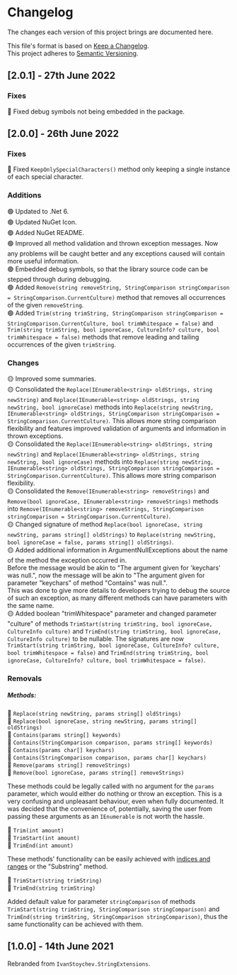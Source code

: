 # Changelog

The changes each version of this project brings are documented here.

This file's format is based on [Keep a Changelog](https://keepachangelog.com/en/1.0.0/).
<br>This project adheres to [Semantic Versioning](https://semver.org/spec/v2.0.0.html).

## [2.0.1] - 27th June 2022

### Fixes
💜 Fixed debug symbols not being embedded in the package.

## [2.0.0] - 26th June 2022

### Fixes
💜 Fixed `KeepOnlySpecialCharacters()` method only keeping a single instance of each special character.

### Additions

🟢 Updated to .Net 6.
<br>🟢 Updated NuGet Icon.
<br>🟢 Added NuGet README.
<br>🟢 Improved all method validation and thrown exception messages. Now any problems will be caught better and any exceptions caused will contain more useful information.
<br>🟢 Embedded debug symbols, so that the library source code can be stepped through during debugging.
<br>🟢 Added `Remove(string removeString, StringComparison stringComparison = StringComparison.CurrentCulture)` method that removes all occurrences of the given `removeString`.
<br>🟢 Added `Trim(string trimString, StringComparison stringComparison = StringComparison.CurrentCulture, bool trimWhitespace = false)` and `Trim(string trimString, bool ignoreCase, CultureInfo? culture, bool trimWhitespace = false)` methods that remove leading and tailing occurrences of the given `trimString`.

### Changes

🟡 Improved some summaries.
<br>🟡 Consolidated the `Replace(IEnumerable<string> oldStrings, string newString)` and `Replace(IEnumerable<string> oldStrings, string newString, bool ignoreCase)` methods into `Replace(string newString, IEnumerable<string> oldStrings, StringComparison stringComparison = StringComparison.CurrentCulture)`. This allows more string comparison flexibility and features improved validation of arguments and information in thrown exceptions.
<br>🟡 Consolidated the `Replace(IEnumerable<string> oldStrings, string newString)` and `Replace(IEnumerable<string> oldStrings, string newString, bool ignoreCase)` methods into `Replace(string newString, IEnumerable<string> oldStrings, StringComparison stringComparison = StringComparison.CurrentCulture)`. This allows more string comparison flexibility.
<br>🟡 Consolidated the `Remove(IEnumerable<string> removeStrings)` and `Remove(bool ignoreCase, IEnumerable<string> removeStrings)` methods into `Remove(IEnumerable<string> removeStrings, StringComparison stringComparison = StringComparison.CurrentCulture)`.
<br>🟡 Changed signature of method `Replace(bool ignoreCase, string newString, params string[] oldStrings)` to `Replace(string newString, bool ignoreCase = false, params string[] oldStrings)`.
<br>🟡 Added additional information in ArgumentNullExceptions about the name of the method the exception occurred in.
<br>      Before the message would be akin to "The argument given for 'keychars' was null.", now the message will be akin to "The argument given for parameter "keychars" of method "Contains" was null.".
<br>      This was done to give more details to developers trying to debug the source of such an exception, as many different methods can have parameters with the same name.
<br>🟡 Added boolean "trimWhitespace" parameter and changed parameter "culture" of methods `TrimStart(string trimString, bool ignoreCase, CultureInfo culture)` and `TrimEnd(string trimString, bool ignoreCase, CultureInfo culture)` to be nullable. The signatures are now `TrimStart(string trimString, bool ignoreCase, CultureInfo? culture, bool trimWhitespace = false)` and `TrimEnd(string trimString, bool ignoreCase, CultureInfo? culture, bool trimWhitespace = false)`.

### Removals

##### Methods:

🔴 `Replace(string newString, params string[] oldStrings)`
<br>🔴 `Replace(bool ignoreCase, string newString, params string[] oldStrings)`
<br>🔴 `Contains(params string[] keywords)`
<br>🔴 `Contains(StringComparison comparison, params string[] keywords)`
<br>🔴 `Contains(params char[] keychars)`
<br>🔴 `Contains(StringComparison comparison, params char[] keychars)`
<br>🔴 `Remove(params string[] removeStrings)`
<br>🔴 `Remove(bool ignoreCase, params string[] removeStrings)`

These methods could be legally called with no argument for the `params` parameter, which would either do nothing or throw an exception. This is a very confusing and unpleasant behaviour, even when fully documented.
It was decided that the convenience of, potentially, saving the user from passing these arguments as an `IEnumerable` is not worth the hassle.

🔴 `Trim(int amount)`
<br>🔴 `TrimStart(int amount)`
<br>🔴 `TrimEnd(int amount)`

These methods' functionality can be easily achieved with [indices and ranges](https://docs.microsoft.com/en-us/dotnet/csharp/whats-new/tutorials/ranges-indexes) or the "Substring" method.

🔴 `TrimStart(string trimString)`
<br>🔴 `TrimEnd(string trimString)`

Added default value for parameter `stringComparison` of methods `TrimStart(string trimString, StringComparison stringComparison)` and `TrimEnd(string trimString, StringComparison stringComparison)`, thus the same functionality can be achieved with them.

## [1.0.0] - 14th June 2021

Rebranded from `IvanStoychev.StringExtensions`.